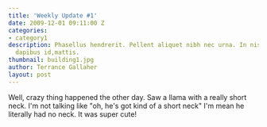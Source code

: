 ```yaml
---
title: 'Weekly Update #1'
date: 2009-12-01 09:11:00 Z
categories:
- category1
description: Phasellus hendrerit. Pellent aliquet nibh nec urna. In nis aliquet vel,
  dapibus id,mattis.
thumbnail: building1.jpg
author: Terrance Gallaher
layout: post
---
```


Well, crazy thing happened the other day. Saw a llama with a really short neck. I'm not talking like "oh, he's got kind of a short neck" I'm mean he literally had no neck. It was super cute!